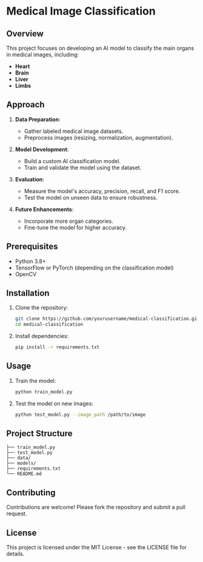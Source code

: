 # Medical Image Classification

## Overview
This project focuses on developing an AI model to classify the main organs in medical images, including:
- **Heart**
- **Brain**
- **Liver**
- **Limbs**

## Approach
1. **Data Preparation**:
   - Gather labeled medical image datasets.
   - Preprocess images (resizing, normalization, augmentation).
   
2. **Model Development**:
   - Build a custom AI classification model.
   - Train and validate the model using the dataset.
   
3. **Evaluation**:
   - Measure the model's accuracy, precision, recall, and F1 score.
   - Test the model on unseen data to ensure robustness.

4. **Future Enhancements**:
   - Incorporate more organ categories.
   - Fine-tune the model for higher accuracy.

## Prerequisites
- Python 3.8+
- TensorFlow or PyTorch (depending on the classification model)
- OpenCV

## Installation
1. Clone the repository:
   ```bash
   git clone https://github.com/yourusername/medical-classification.git
   cd medical-classification
   ```
2. Install dependencies:
   ```bash
   pip install -r requirements.txt
   ```

## Usage
1. Train the model:
   ```bash
   python train_model.py
   ```
2. Test the model on new images:
   ```bash
   python test_model.py --image_path /path/to/image
   ```

## Project Structure
```
├── train_model.py
├── test_model.py
├── data/
├── models/
├── requirements.txt
└── README.md
```

## Contributing
Contributions are welcome! Please fork the repository and submit a pull request.

## License
This project is licensed under the MIT License - see the LICENSE file for details.


